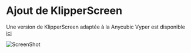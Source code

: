 # Ajout de KlipperScreen

Une version de KlipperScreen adaptée à la Anycubic Vyper est disponible [ici](https://github.com/CIS94500/KlipperScreen-ANYCUBIC-VYPER/)  

![ScreenShot](https://klipperscreen.readthedocs.io/en/latest/img/panels/main_panel.png)